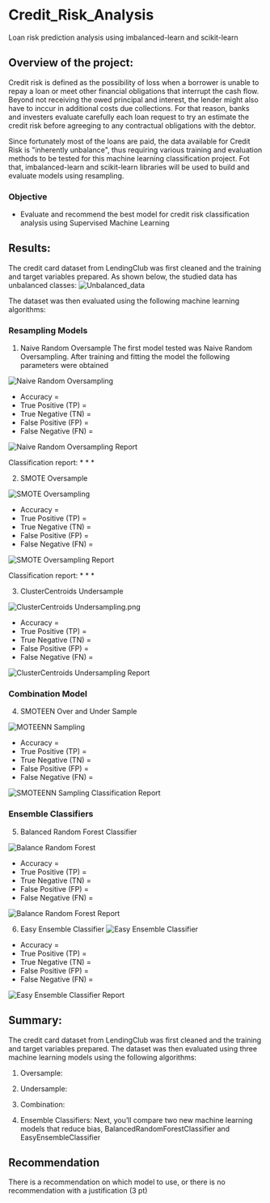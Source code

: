 # Credit_Risk_Analysis
Loan risk prediction analysis using imbalanced-learn and scikit-learn

## Overview of the project:
Credit risk is defined as the possibility of loss when a borrower is unable to repay a loan or meet other financial obligations that interrupt the cash flow. Beyond not receiving the owed principal and interest, the lender might also have to inccur in additional costs due collections. For that reason, banks and investers evaluate carefully each loan request to try an estimate the credit risk before agreeging to any contractual obligations with the debtor. 

Since fortunately most of the loans are paid, the data available for Credit Risk is "inherently unbalance", thus requiring various training and evaluation methods to be tested for this machine learning classification project. Fot that, imbalanced-learn and scikit-learn libraries will be used to build and evaluate models using resampling.

### Objective
* Evaluate and recommend the best model for credit risk classification analysis using Supervised Machine Learning


## Results:
The credit card dataset from LendingClub was first cleaned and the training and target variables prepared. As shown below, the studied data has unbalanced classes:
![Unbalanced_data](https://github.com/Li11iana/Credit_Risk_Analysis/blob/main/unbalanced%20data.png)

The dataset was then  evaluated using the following machine learning algorithms:

### Resampling Models
1. Naive Random Oversample
The first model tested was Naive Random Oversampling. After training and fitting the model the following parameters were obtained

![Naive Random Oversampling](https://github.com/Li11iana/Credit_Risk_Analysis/blob/main/Naive%20Random%20Oversampling.png)

* Accuracy = 
* True Positive (TP) = 
* True Negative (TN) =
* False Positive (FP) =
* False Negative (FN) = 

![Naive Random Oversampling Report](https://github.com/Li11iana/Credit_Risk_Analysis/blob/main/Naive%20Random%20Oversampling%20Classification%20Report.png)

Classification report: 
*
*
*

2. SMOTE Oversample

![SMOTE Oversampling](https://github.com/Li11iana/Credit_Risk_Analysis/blob/main/Naive%20Random%20Oversampling.png)

* Accuracy = 
* True Positive (TP) = 
* True Negative (TN) =
* False Positive (FP) =
* False Negative (FN) = 

![SMOTE Oversampling Report](https://github.com/Li11iana/Credit_Risk_Analysis/blob/main/SMOTE%20Oversampling%20Classification%20Report.png)

Classification report: 
*
*
*

3. ClusterCentroids Undersample

![ClusterCentroids Undersampling.png](https://github.com/Li11iana/Credit_Risk_Analysis/blob/main/ClusterCentroids%20Undersampling.png)

* Accuracy = 
* True Positive (TP) = 
* True Negative (TN) =
* False Positive (FP) =
* False Negative (FN) = 

![ClusterCentroids Undersampling Report](https://github.com/Li11iana/Credit_Risk_Analysis/blob/main/ClusterCentroids%20Undersampling%20Report.png)

### Combination Model
4. SMOTEEN Over and Under Sample

![MOTEENN Sampling](https://github.com/Li11iana/Credit_Risk_Analysis/blob/main/SMOTEENN%20Sampling.png)

* Accuracy = 
* True Positive (TP) = 
* True Negative (TN) =
* False Positive (FP) =
* False Negative (FN) = 

![SMOTEENN Sampling Classification Report](https://github.com/Li11iana/Credit_Risk_Analysis/blob/main/SMOTEENN%20Sampling%20Classification%20Report.png)

### Ensemble Classifiers
5. Balanced Random Forest Classifier

![Balance Random Forest](https://github.com/Li11iana/Credit_Risk_Analysis/blob/main/Balance%20Random%20Forest.png)

* Accuracy = 
* True Positive (TP) = 
* True Negative (TN) =
* False Positive (FP) =
* False Negative (FN) = 

![Balance Random Forest Report](https://github.com/Li11iana/Credit_Risk_Analysis/blob/main/Balance%20Random%20Forest%20Report.png)

6. Easy Ensemble Classifier
![Easy Ensemble Classifier](https://github.com/Li11iana/Credit_Risk_Analysis/blob/main/Easy%20Ensemble%20Classifier.png)

* Accuracy = 
* True Positive (TP) = 
* True Negative (TN) =
* False Positive (FP) =
* False Negative (FN) = 

![Easy Ensemble Classifier Report](https://github.com/Li11iana/Credit_Risk_Analysis/blob/main/Easy%20Ensemble%20Classifier%20Report.png)

## Summary:
The credit card dataset from LendingClub was first cleaned and the training and target variables prepared. The dataset was then  evaluated using three machine learning models using the following algorithms:
1. Oversample:

2. Undersample:

3. Combination: 

4. Ensemble Classifiers: Next, you’ll compare two new machine learning models that reduce bias, BalancedRandomForestClassifier and EasyEnsembleClassifier


## Recommendation
There is a recommendation on which model to use, or there is no recommendation with a justification (3 pt)
